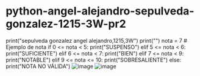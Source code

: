 # python-angel-alejandro-sepulveda-gonzalez-1215-3W-pr2
print("sepulveda gonzalez angel alejandro,1215,3W")
print("")
nota = 7  # Ejemplo de nota
if 0 <= nota < 5:
    print("SUSPENSO")
elif 5 <= nota < 6:
    print("SUFICIENTE")
elif 6 <= nota < 7:
    print("BIEN")
elif 7 <= nota < 9:
    print("NOTABLE")
elif 9 <= nota <= 10:
    print("SOBRESALIENTE")
else:
    print("NOTA NO VÁLIDA")
![image](https://github.com/user-attachments/assets/44aa471a-1ffc-481a-bb31-a445119a4852)
![image](https://github.com/user-attachments/assets/a2008c22-5225-4449-beea-b422d25c4012)
